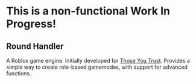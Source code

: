 # This is a non-functional Work In Progress!

## Round Handler
A Roblox game engine. Initially developed for [Those You Trust](https://www.roblox.com/games/2848381272). Provides a simple way to create role-based gamemodes, with support for advanced functions.